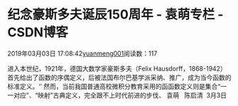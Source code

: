 
# 纪念豪斯多夫诞辰150周年 - 袁萌专栏 - CSDN博客

2019年03月03日 17:08:42[yuanmeng001](https://me.csdn.net/yuanmeng001)阅读数：117


进入本世纪，1921年，德国大数学家豪斯多夫（Felix Hausdorff，1868-1942）首先给出了函数的序偶定义，后被法国布尔巴基学派采纳、推广，成为当今函数的标准定义。‘’
然而，当前我国普通高校微积分教育采用的函函数定义则是集合“一一对应”、“映射”古典定义，完全跟不上时代前进的步伐、
袁萌   陈启清  3月3日

